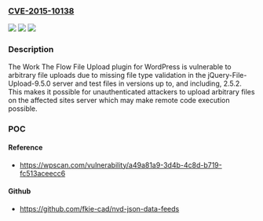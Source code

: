 ### [CVE-2015-10138](https://cve.mitre.org/cgi-bin/cvename.cgi?name=CVE-2015-10138)
![](https://img.shields.io/static/v1?label=Product&message=Work%20The%20Flow%20File%20Upload&color=blue)
![](https://img.shields.io/static/v1?label=Version&message=*%20&color=brightgreen)
![](https://img.shields.io/static/v1?label=Vulnerability&message=CWE-434%20Unrestricted%20Upload%20of%20File%20with%20Dangerous%20Type&color=brightgreen)

### Description

The Work The Flow File Upload plugin for WordPress is vulnerable to arbitrary file uploads due to missing file type validation in the jQuery-File-Upload-9.5.0 server and test files in versions up to, and including, 2.5.2. This makes it possible for unauthenticated attackers to upload arbitrary files on the affected sites server which may make remote code execution possible.

### POC

#### Reference
- https://wpscan.com/vulnerability/a49a81a9-3d4b-4c8d-b719-fc513aceecc6

#### Github
- https://github.com/fkie-cad/nvd-json-data-feeds

